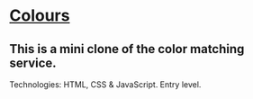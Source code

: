 # <a href="">Colours</a>
## This is a mini clone of the color matching service.
Technologies: HTML, CSS & JavaScript. Entry level.
